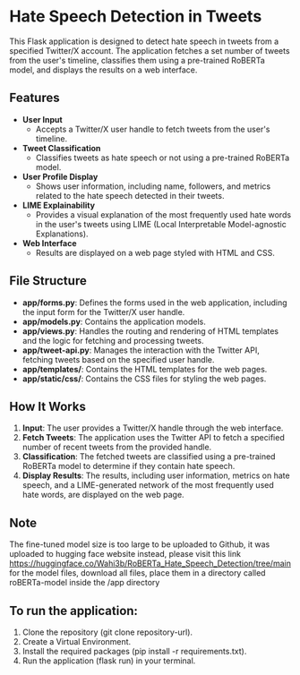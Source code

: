 # Hate Speech Detection in Tweets

This Flask application is designed to detect hate speech in tweets from a specified Twitter/X account. The application fetches a set number of tweets from the user's timeline, classifies them using a pre-trained RoBERTa model, and displays the results on a web interface.

## Features

- **User Input**
  - Accepts a Twitter/X user handle to fetch tweets from the user's timeline.
- **Tweet Classification**
  - Classifies tweets as hate speech or not using a pre-trained RoBERTa model.
- **User Profile Display**
  - Shows user information, including name, followers, and metrics related to the hate speech detected in their tweets.
- **LIME Explainability**
  - Provides a visual explanation of the most frequently used hate words in the user's tweets using LIME (Local Interpretable Model-agnostic Explanations).
- **Web Interface**
  - Results are displayed on a web page styled with HTML and CSS.

## File Structure

- **app/forms.py**: Defines the forms used in the web application, including the input form for the Twitter/X user handle.
- **app/models.py**: Contains the application models.
- **app/views.py**: Handles the routing and rendering of HTML templates and the logic for fetching and processing tweets.
- **app/tweet-api.py**: Manages the interaction with the Twitter API, fetching tweets based on the specified user handle.
- **app/templates/**: Contains the HTML templates for the web pages.
- **app/static/css/**: Contains the CSS files for styling the web pages.

## How It Works

1. **Input**: The user provides a Twitter/X handle through the web interface.
2. **Fetch Tweets**: The application uses the Twitter API to fetch a specified number of recent tweets from the provided handle.
3. **Classification**: The fetched tweets are classified using a pre-trained RoBERTa model to determine if they contain hate speech.
4. **Display Results**: The results, including user information, metrics on hate speech, and a LIME-generated network of the most frequently used hate words, are displayed on the web page.

## Note

The fine-tuned model size is too large to be uploaded to Github, it was uploaded to hugging face website instead, please visit this link https://huggingface.co/Wahi3b/RoBERTa_Hate_Speech_Detection/tree/main for the model files, download all files, place them in a directory called roBERTa-model inside the /app directory

## To run the application:

1. Clone the repository (git clone repository-url).
2. Create a Virtual Environment.
3. Install the required packages (pip install -r requirements.txt).
4. Run the application (flask run) in your terminal.
